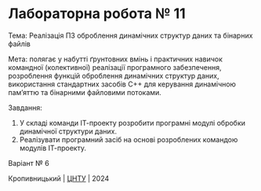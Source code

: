 ﻿# Лабораторна робота № 11

Тема: Реалізація ПЗ оброблення динамічних структур даних та бінарних файлів


Мета: полягає у набутті ґрунтовних вмінь і практичних навичок командної (колективної) реалізації програмного забезпечення, розроблення функцій оброблення динамічних структур даних, використання стандартних засобів С++ для керування динамічною пам’яттю та бінарними файловими потоками.

Завдання: 
1. У складі команди ІТ-проекту розробити програмні модулі обробки динамічної структури даних.
2. Реалізувати програмний засіб на основі розроблених командою модулів ІТ-проекту.

Варіант № 6


Кропивницький | <a href="http://www.kntu.kr.ua/">ЦНТУ</a> | 2024
